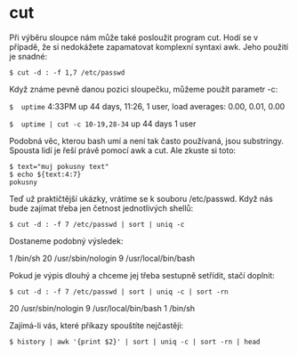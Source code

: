 # cut

Při výběru sloupce nám může také posloužit program cut. Hodí se v případě, že si nedokážete zapamatovat komplexní syntaxi awk. Jeho použití je snadné:

`$ cut -d : -f 1,7 /etc/passwd`

Když známe pevně danou pozici sloupečku, můžeme použít parametr  -c:

`$  uptime`
 4:33PM  up 44 days, 11:26, 1 user, load averages: 0.00, 0.01, 0.00

`$  uptime | cut -c 10-19,28-34`
up 44 days 1 user

Podobná věc, kterou bash umí a není tak často používaná, jsou substringy. Spousta lidí je řeší právě pomocí awk a cut. Ale zkuste si toto:

```
$ text="muj pokusny text"
$ echo ${text:4:7}
pokusny
```

Teď už praktičtější ukázky, vrátíme se k souboru /etc/passwd. Když nás bude zajímat třeba jen četnost jednotlivých shellů:

`$ cut -d : -f 7 /etc/passwd | sort | uniq -c`

Dostaneme podobný výsledek:

   1 /bin/sh
  20 /usr/sbin/nologin
   9 /usr/local/bin/bash

Pokud je výpis dlouhý a chceme jej třeba sestupně setřídit, stačí doplnit:

`$ cut -d : -f 7 /etc/passwd | sort | uniq -c | sort -rn`

  20 /usr/sbin/nologin
   9 /usr/local/bin/bash
   1 /bin/sh

Zajímá-li vás, které příkazy spouštíte nejčastěji:

`$ history | awk '{print $2}' | sort | uniq -c | sort -rn | head`
